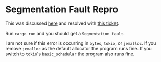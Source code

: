 # Segmentation Fault Repro

This was discussed [here](https://www.reddit.com/r/rust/comments/e9nilt/segfault_when_using_bytes_tokio_and_jemalloc_who/) and resolved with [this ticket](https://github.com/tokio-rs/bytes/issues/340). 

Run `cargo run` and you should get a `Segmentation fault`.

I am not sure if this error is occurring in `bytes`, `tokio`, or `jemalloc`. If you remove `jemalloc` as the default allocator the program runs fine. If you switch to `tokio`'s `basic_schedular` the program also runs fine.
